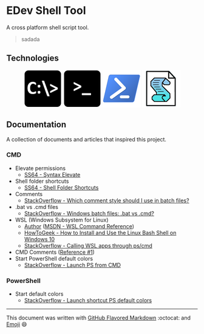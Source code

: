# EDev Shell Tool

A cross platform shell script tool.

> sadada

## Technologies

<p align="center">
<a href="https://en.wikipedia.org/wiki/Cmd.exe"><img src="img/shell-cmd-icon.png"></a>
<a href="https://www.gnu.org/software/bash/"><img src="img/shell-bash-icon.png"></a>
<a href="https://github.com/PowerShell/PowerShell"><img src="img/shell-ps-icon.png"></a>
<a href="https://en.wikipedia.org/wiki/VBScript"><img src="img/shell-vbs-icon.png"></a>
</p>

## Documentation

A collection of documents and articles that inspired this project.

### CMD

* Elevate permissions
  * [SS64 - Syntax Elevate](https://ss64.com/nt/syntax-elevate.html)
* Shell folder shortcuts
  * [SS64 - Shell Folder Shortcuts](https://ss64.com/nt/shell.html)
* Comments
  * [StackOverflow - Which comment style should I use in batch files? ](http://stackoverflow.com/questions/12407800/which-comment-style-should-i-use-in-batch-files)
* .bat vs .cmd files
  * [StackOverflow - Windows batch files: .bat vs .cmd?](http://stackoverflow.com/questions/148968/windows-batch-files-bat-vs-cmd)
* WSL (Windows Subsystem for Linux)
  * [Author](https://github.com/jackchammons) ([MSDN - WSL Command Reference](https://msdn.microsoft.com/en-us/commandline/wsl/reference))
  * [HowToGeek - How to Install and Use the Linux Bash Shell on Windows 10](https://www.howtogeek.com/249966/how-to-install-and-use-the-linux-bash-shell-on-windows-10/)
  * [StackOverflow - Calling WSL apps through ps/cmd](http://stackoverflow.com/questions/36504784/calling-windows-subsystem-for-linux-apps-through-powershell-cmd)
* CMD Comments ([Reference #1](http://superuser.com/a/59489))
* Start PowerShell default colors
  * [StackOverflow - Launch PS from CMD](http://stackoverflow.com/questions/8670001/how-to-launch-powershell-not-a-script-from-command-line)

### PowerShell

* Start default colors
  * [StackOverflow - Launch shortcut PS default colors](http://stackoverflow.com/questions/13690223/how-can-i-launch-powershell-exe-with-the-default-colours-from-the-powershell-s)


***

This document was written with [GitHub Flavored Markdown](https://guides.github.com/features/mastering-markdown/) :octocat: and [Emoji](http://www.webpagefx.com/tools/emoji-cheat-sheet/) :smile:
